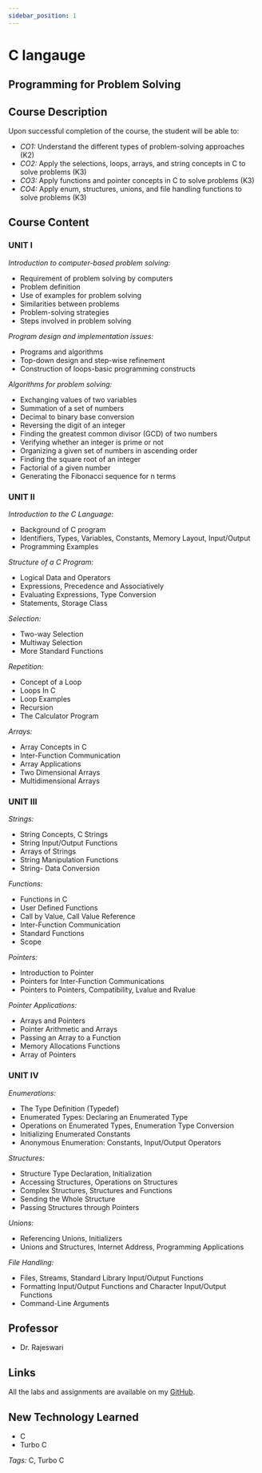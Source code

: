 ```yaml
---
sidebar_position: 1
---
```


# C langauge

## Programming for Problem Solving

## Course Description

Upon successful completion of the course, the student will be able to:
- *CO1:* Understand the different types of problem-solving approaches (K2)
- *CO2:* Apply the selections, loops, arrays, and string concepts in C to solve problems (K3)
- *CO3:* Apply functions and pointer concepts in C to solve problems (K3)
- *CO4:* Apply enum, structures, unions, and file handling functions to solve problems (K3)


## Course Content

### UNIT I

*Introduction to computer-based problem solving:*
- Requirement of problem solving by computers
- Problem definition
- Use of examples for problem solving
- Similarities between problems
- Problem-solving strategies
- Steps involved in problem solving

*Program design and implementation issues:*
- Programs and algorithms
- Top-down design and step-wise refinement
- Construction of loops-basic programming constructs

*Algorithms for problem solving:*
- Exchanging values of two variables
- Summation of a set of numbers
- Decimal to binary base conversion
- Reversing the digit of an integer
- Finding the greatest common divisor (GCD) of two numbers
- Verifying whether an integer is prime or not
- Organizing a given set of numbers in ascending order
- Finding the square root of an integer
- Factorial of a given number
- Generating the Fibonacci sequence for n terms

### UNIT II

*Introduction to the C Language:*
- Background of C program
- Identifiers, Types, Variables, Constants, Memory Layout, Input/Output
- Programming Examples

*Structure of a C Program:*
- Logical Data and Operators
- Expressions, Precedence and Associatively
- Evaluating Expressions, Type Conversion
- Statements, Storage Class

*Selection:*
- Two-way Selection
- Multiway Selection
- More Standard Functions

*Repetition:*
- Concept of a Loop
- Loops In C
- Loop Examples
- Recursion
- The Calculator Program

*Arrays:*
- Array Concepts in C
- Inter-Function Communication
- Array Applications
- Two Dimensional Arrays
- Multidimensional Arrays

### UNIT III

*Strings:*
- String Concepts, C Strings
- String Input/Output Functions
- Arrays of Strings
- String Manipulation Functions
- String- Data Conversion

*Functions:*
- Functions in C
- User Defined Functions
- Call by Value, Call Value Reference
- Inter-Function Communication
- Standard Functions
- Scope

*Pointers:*
- Introduction to Pointer
- Pointers for Inter-Function Communications
- Pointers to Pointers, Compatibility, Lvalue and Rvalue

*Pointer Applications:*
- Arrays and Pointers
- Pointer Arithmetic and Arrays
- Passing an Array to a Function
- Memory Allocations Functions
- Array of Pointers

### UNIT IV

*Enumerations:*
- The Type Definition (Typedef)
- Enumerated Types: Declaring an Enumerated Type
- Operations on Enumerated Types, Enumeration Type Conversion
- Initializing Enumerated Constants
- Anonymous Enumeration: Constants, Input/Output Operators

*Structures:*
- Structure Type Declaration, Initialization
- Accessing Structures, Operations on Structures
- Complex Structures, Structures and Functions
- Sending the Whole Structure
- Passing Structures through Pointers

*Unions:*
- Referencing Unions, Initializers
- Unions and Structures, Internet Address, Programming Applications

*File Handling:*
- Files, Streams, Standard Library Input/Output Functions
- Formatting Input/Output Functions and Character Input/Output Functions
- Command-Line Arguments

## Professor

- Dr. Rajeswari

## Links

All the labs and assignments are available on my [GitHub](#).

## New Technology Learned

- C
- Turbo C

*Tags:* C, Turbo C
